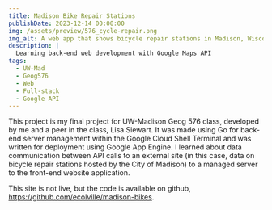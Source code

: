 ```yaml
---
title: Madison Bike Repair Stations
publishDate: 2023-12-14 00:00:00
img: /assets/preview/576_cycle-repair.png
img_alt: A web app that shows bicycle repair stations in Madison, Wisconsin on a Google Map with notes on interactions overlaid on the map.
description: |
  Learning back-end web development with Google Maps API
tags:
  - UW-Mad
  - Geog576
  - Web
  - Full-stack
  - Google API
---
```


This project is my final project for UW-Madison Geog 576 class, developed by me and a peer in the class, Lisa Siewart. It was made using Go for back-end server management within the Google Cloud Shell Terminal and was written for deployment using Google App Engine. I learned about data communication between API calls to an external site (in this case, data on bicycle repair stations hosted by the City of Madison) to a managed server to the front-end website application.

This site is not live, but the code is available on github, <a href="https://github.com/ecolville/madison-bikes" target="_blank">https://github.com/ecolville/madison-bikes</a>.